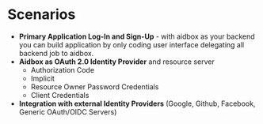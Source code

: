 # Scenarios

* **Primary Application Log-In and Sign-Up** - with aidbox as your backend you can build  application by only coding user interface delegating all backend job to aidbox. 
* **Aidbox as OAuth 2.0 Identity Provider** and resource server
  * Authorization Code
  * Implicit
  * Resource Owner Password Credentials
  * Client Credentials
* **Integration with external Identity Providers** \(Google, Github, Facebook, Generic OAuth/OIDC Servers\)



